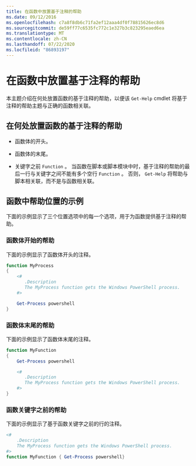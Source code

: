```yaml
---
title: 在函数中放置基于注释的帮助
ms.date: 09/12/2016
ms.openlocfilehash: c7a8f8db6c71fa2ef12aaa4df0f78815626ec8d6
ms.sourcegitcommit: de59ff77c6535fc772c1e327b3c823295eaed6ea
ms.translationtype: MT
ms.contentlocale: zh-CN
ms.lasthandoff: 07/22/2020
ms.locfileid: "86893197"
---
```

# <a name="placing-comment-based-help-in-functions"></a>在函数中放置基于注释的帮助

本主题介绍在何处放置函数的基于注释的帮助，以便该 `Get-Help` cmdlet 将基于注释的帮助主题与正确的函数相关联。

## <a name="where-to-place-comment-based-help-for-a-function"></a>在何处放置函数的基于注释的帮助

- 函数体的开头。

- 函数体的末尾。

- 关键字之前 `Function` 。 当函数在脚本或脚本模块中时，基于注释的帮助的最后一行与关键字之间不能有多个空行 `Function` 。 否则， `Get-Help` 将帮助与脚本相关联，而不是与函数相关联。

## <a name="examples-of-help-placement-in-a-function"></a>函数中帮助位置的示例

下面的示例显示了三个位置选项中的每一个选项，用于为函数提供基于注释的帮助。

### <a name="help-at-the-beginning-of-a-function-body"></a>函数体开始的帮助

下面的示例显示了函数体开头的注释。

```powershell
function MyProcess
{
    <#
       .Description
       The MyProcess function gets the Windows PowerShell process.
    #>

    Get-Process powershell
}
```

### <a name="help-at-the-end-of-a-function-body"></a>函数体末尾的帮助

 下面的示例显示了函数体末尾的注释。

```powershell
function MyFunction
{
    Get-Process powershell

    <#
       .Description
       The MyProcess function gets the Windows PowerShell process.
    #>
}
```

### <a name="help-before-the-function-keyword"></a>函数关键字之前的帮助

 下面的示例显示了基于函数关键字之前的行的注释。

```powershell
<#
    .Description
    The MyProcess function gets the Windows PowerShell process.
#>
function MyFunction { Get-Process powershell}
```
